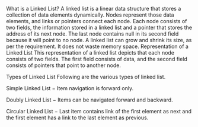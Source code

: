 What is a Linked List?
A linked list is a linear data structure that stores a collection of data elements dynamically.
Nodes represent those data elements, and links or pointers connect each node.
Each node consists of two fields, the information stored in a linked list and a pointer that stores the address of its next node.
The last node contains null in its second field because it will point to no node.
A linked list can grow and shrink its size, as per the requirement.
It does not waste memory space.
Representation of a Linked List
This representation of a linked list depicts that each node consists of two fields. The first field consists of data, and the second field consists of pointers that point to another node.

Types of Linked List
Following are the various types of linked list.

Simple Linked List − Item navigation is forward only.

Doubly Linked List − Items can be navigated forward and backward.

Circular Linked List − Last item contains link of the first element as next and the first element has a link to the last element as previous.


